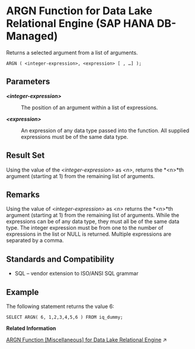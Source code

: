 <!-- loiofa3998bd27284db3b8f25033b4130aba -->

# ARGN Function for Data Lake Relational Engine \(SAP HANA DB-Managed\)

Returns a selected argument from a list of arguments.



```
ARGN ( <integer-expression>, <expression> [ , …] );
```



<a name="loiofa3998bd27284db3b8f25033b4130aba__section_jtf_flk_srb"/>

## Parameters


<dl>
<dt><b>

*<integer-expression\>*

</b></dt>
<dd>

The position of an argument within a list of expressions.



</dd><dt><b>

*<expression\>*

</b></dt>
<dd>

An expression of any data type passed into the function. All supplied expressions must be of the same data type.



</dd>
</dl>



<a name="loiofa3998bd27284db3b8f25033b4130aba__section_ivr_flk_srb"/>

## Result Set

Using the value of the *<integer-expression\>* as *<n\>*, returns the *<n\>*th argument \(starting at 1\) from the remaining list of arguments.



<a name="loiofa3998bd27284db3b8f25033b4130aba__section_csg_glk_srb"/>

## Remarks

Using the value of *<integer-expression\>* as *<n\>* returns the *<n\>*th argument \(starting at 1\) from the remaining list of arguments. While the expressions can be of any data type, they must all be of the same data type. The integer expression must be from one to the number of expressions in the list or NULL is returned. Multiple expressions are separated by a comma.



<a name="loiofa3998bd27284db3b8f25033b4130aba__section_msn_hlk_srb"/>

## Standards and Compatibility

-   SQL – vendor extension to ISO/ANSI SQL grammar



<a name="loiofa3998bd27284db3b8f25033b4130aba__section_smf_3lk_srb"/>

## Example

The following statement returns the value 6:

```
SELECT ARGN( 6, 1,2,3,4,5,6 ) FROM iq_dummy;
```

**Related Information**  


[ARGN Function \[Miscellaneous\] for Data Lake Relational Engine](https://help.sap.com/viewer/19b3964099384f178ad08f2d348232a9/2023_4_QRC/en-US/a53342da84f21015892d9495d775376f.html "Returns a selected argument from a list of arguments.") :arrow_upper_right:

